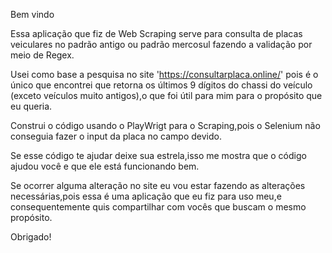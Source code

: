 Bem vindo

Essa aplicação que fiz de Web Scraping serve para consulta de placas veiculares
no padrão antigo ou padrão mercosul fazendo a validação por meio de Regex.

Usei como base a pesquisa no site 'https://consultarplaca.online/' pois é o único que 
encontrei que retorna os últimos 9 dígitos do chassi do veículo (exceto veículos muito antigos),o que foi útil para mim para o propósito que eu queria.

Construi o código usando o PlayWrigt para o Scraping,pois o Selenium não conseguia fazer o input da placa no campo devido.

Se esse código te ajudar deixe sua estrela,isso me mostra que o código ajudou você e que ele está funcionando bem.

Se ocorrer alguma alteração no site eu vou estar fazendo as alterações necessárias,pois essa é uma aplicação que eu fiz para uso meu,e consequentemente quis compartilhar com vocês que buscam o mesmo propósito.

Obrigado!